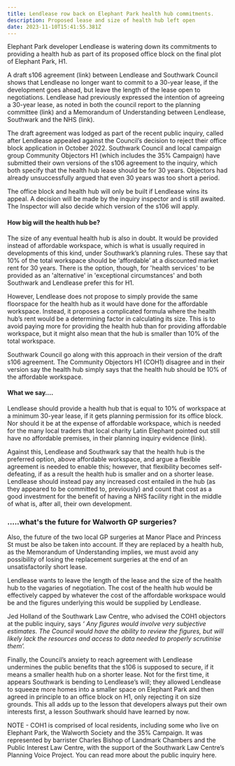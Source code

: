 ```yaml
---
title: Lendlease row back on Elephant Park health hub commitments.
description: Proposed lease and size of health hub left open
date: 2023-11-10T15:41:55.381Z
---
```

Elephant Park developer Lendlease is watering down its commitments to providing a health hub as part of its proposed office block on the final plot of Elephant Park, H1.

A draft s106 agreement (link) between Lendlease and Southwark Council shows that Lendlease no longer want to commit to a 30-year lease, if the development goes ahead, but leave the length of the lease open to negotiations.  Lendlease had previously expressed the intention of agreeing a 30-year lease, as noted in both the council report to the planning committee (link) and a Memorandum of Understanding between Lendlease, Southwark and the NHS (link).

The draft agreement was lodged as part of the recent public inquiry, called after Lendlease appealed against the Council’s decision to reject their office block application in October 2022.  Southwark Council and local campaign group Community Objectors H1 (which includes the 35% Campaign) have submitted their own versions of the s106 agreement to the inquiry, which both specify that the health hub lease should be for 30 years.  Objectors had already unsuccessfully argued that even 30 years was too short a period.

The office block and health hub will only be built if Lendlease wins its appeal.  A decision will be made by the inquiry inspector and is still awaited.  The Inspector will also decide which version of the s106 will apply.

#### How big will the health hub be?

The size of any eventual health hub is also in doubt.  It would be provided instead of affordable workspace, which is what is usually required in developments of this kind, under Southwark’s planning rules.  These say that 10% of the total workspace should be ‘affordable’ at a discounted market rent for 30 years.  There is the option, though, for 'health services' to be provided as an 'alternative' in 'exceptional circumstances' and both Southwark and Lendlease prefer this for H1. 

However, Lendlease does not propose to simply provide the same floorspace for the health hub as it would have done for the affordable workspace.  Instead, it proposes a complicated formula where the health hub’s rent would be a determining factor in calculating its size.  This is to avoid paying more for providing the health hub than for providing affordable workspace, but it might also mean that the hub is smaller than 10% of the total workspace.

Southwark Council go along with this approach in their version of the draft s106 agreement. The Community Objectors H1 (COH1) disagree and in their version say the health hub simply says that the health hub should be 10% of the affordable workspace.

#### What we say….

Lendlease should provide a health hub that is equal to 10% of workspace at a minimum 30-year lease, if it gets planning permission for its office block. Nor should it be at the expense of affordable workspace, which is needed for the many local traders that local charity Latin Elephant pointed out still have no  affordable premises, in their planning inquiry evidence (link).

Against this, Lendlease and Southwark say that the health hub is the preferred option, above affordable workspace, and argue a flexible agreement is needed to enable this; however, that flexibility becomes self-defeating, if as a result the health hub is smaller and on a shorter lease.  Lendlease should instead pay any increased cost entailed in the hub (as they appeared to be committed to, previously) and count that cost as a good investment for the benefit of having a NHS facility right in the middle of what is, after all, their own development.

### .....what's the future for Walworth GP surgeries?

Also, the future of the two local GP surgeries at Manor Place and Princess St must be also be taken into account.  If they are replaced by a health hub, as the Memorandum of Understanding implies, we must avoid any possibility of losing the replacement surgeries at the end of an unsatisfactorily short lease. 

Lendlease wants to leave the length of the lease and the size of the health hub to the vagaries of negotiation.  The cost of the health hub would be effectively capped by whatever the cost of the affordable workspace would be and the figures underlying this would be supplied by Lendlease.

Jed Holland of the Southwark Law Centre, who advised the COH1 objectors at the public inquiry, says *‘ Any figures would involve very subjective estimates. The Council would have the ability to review the figures, but will likely lack the resources and access to data needed to properly scrutinise them’.*

Finally, the Council’s anxiety to reach agreement with Lendlease undermines the public benefits that the s106 is supposed to secure, if it means a smaller health hub on a shorter lease. Not for the first time, it appears Southwark is bending to Lendlease’s will; they allowed Lendlease to squeeze more homes into a smaller space on Elephant Park and then agreed in principle to an office block on H1, only rejecting it on size grounds.  This all adds up to the lesson that developers always put their own interests first, a lesson Southwark should have learned by now.


NOTE - COH1 is comprised of local residents, including some who live on Elephant Park, the Walworth Society and the 35% Campaign.  It was represented by barrister Charles Bishop of Landmark Chambers and the Public Interest Law Centre, with the support of the Southwark Law Centre’s Planning Voice Project.  You can read more about the public inquiry here.